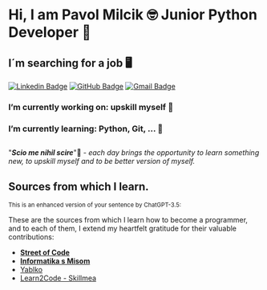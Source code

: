 # Hi, I am Pavol Milcik :nerd_face: Junior Python Developer :snake: 

## I´m searching for a job :desktop_computer:

[![Linkedin Badge](https://img.shields.io/badge/LinkedIn-0077B5?style=for-the-badge&logo=linkedin&logoColor=white)](https://www.linkedin.com/in/pavol-mil%C4%8D%C3%ADk-422794170/)
[![GitHub Badge](https://img.shields.io/badge/GitHub-181717.svg?style=for-the-badge&logo=GitHub&logoColor=white)](https://github.com/PavolMilcik)
[![Gmail Badge](https://img.shields.io/badge/Gmail-D14836?style=for-the-badge&logo=gmail&logoColor=white)](mailto:pavolmilcik@gmail.com) 

### I’m currently working on: upskill myself :brain:

### I’m currently learning: Python, Git, ... :battery:

##

"***Scio me nihil scire***"📖 *- each day brings the opportunity to learn something new, to upskill myself and to be better version of myself.*

##

## Sources from which I learn.
<sub>This is an enhanced version of your sentence by ChatGPT-3.5:</sub>

These are the sources from which I learn how to become a programmer, and to each of them, I extend my heartfelt gratitude for their valuable contributions:

* **[Street of Code](https://streetofcode.sk/)**
* **[Informatika s Misom](https://www.informatikasmisom.sk/)**
* [Yablko](https://www.youtube.com/@RobWebSK)
* [Learn2Code - Skillmea](https://skillmea.sk/)
  
